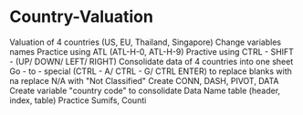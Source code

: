 # Country-Valuation
Valuation of 4 countries (US, EU, Thailand, Singapore)
Change variables names 
Practice using ATL (ATL-H-0, ATL-H-9)
Practive using CTRL - SHIFT - (UP/ DOWN/ LEFT/ RIGHT)
Consolidate data of 4 countries into one sheet
Go - to - special (CTRL - A/ CTRL - G/ CTRL ENTER) to replace blanks with na 
replace N/A with "Not Classified" 
Create CONN, DASH, PIVOT, DATA 
Create variable "country code" to consolidate Data
Name table (header, index, table) 
Practice Sumifs, Counti
